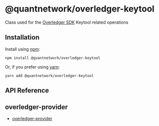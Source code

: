 [docs]: https://github.com/quantnetwork/overledger-sdk-javascript/blob/master/README.md
[repo]: https://github.com/quantnetwork/overledger-sdk-javascript

# @quantnetwork/overledger-keytool

Class used for the [Overledger SDK][repo] Keytool related operations

## Installation 
Install using [npm](https://www.npmjs.org/):
```
npm install @quantnetwork/overledger-keytool
```

Or, if you prefer using [yarn](https://yarnpkg.com/):

```
yarn add @quantnetwork/overledger-keytool
```

## API Reference

<a name="module_overledger-keytool"></a>

## overledger-provider

* [overledger-provider](#module_overledger-keytool)



